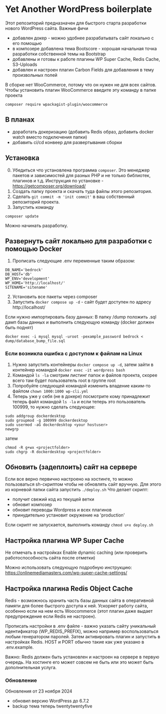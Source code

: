 # Yet Another WordPress boilerplate

Этот репозиторий предназначен для быстрого старта разработки нового WordPress сайта. 
Важные фичи
- добавлен докер - можно удобнее разрабатывать сайт локально с его помощью
- в композере добавлена тема Bootscore - хорошая начальная точка разработки собственной темы на Bootstrap
- добавлены и готовы к работе плагины WP Super Cache, Redis Cache, S3-Uploads
- добавлен и настроен плагин Carbon Fields для добавления в тему произвольных полей

В сборке нет WooCommerce, потому что он нужен не для всех сайтов.
Чтобы установить плагин WooCommerce введите эту команду в папке проекта

```
composer require wpackagist-plugin/woocommerce
```

## В планах
- доработать докеризацию (добавить Redis образ, добавить docker watch вместо подключения папки)
- добавить ci/cd конвеер для развертывания сборки

## Установка

0. Убедиться что установлена программа `composer`. Это менеджер пакетов и зависимостей для разных PHP и не только библиотек, плагинов и т.д. Инструкция по установке - https://getcomposer.org/download/
1. Создать папку проекта и скачать туда файлы этого репозитория.
2. Сделать `git commit -m 'init commit'` в ваш собственный репозиторий проекта. 
3. Запустить команду 
```
composer update
```

Можно начинать разработку.

## Развернуть сайт локально для разработки с помощью Docker

1. Прописать следующие .env переменные таким образом:

```
DB_NAME='bedrock'
DB_HOST='db'
WP_ENV='development'
WP_HOME='http://localhost/'
SITENAME='sitename'

```
2. Установить все пакеты через composer
3. Запустить `docker compose up -d` - сайт будет доступен по адресу http://localhost/

Если нужно импортировать базу данных:
В папку /dump положить .sql дамп базы данных и выполнить следующую команду (docker должен быть поднят)

```
docker exec -i mysql mysql -uroot -pexample_password bedrock < dump/database_bump_file.sql
```

### Если возникла ошибка с доступом к файлам на Linux

1. Нужно запустить контейнеры `docker compose up -d`, затем зайти в контейнер командой `docker exec -it wordpress bash`
2. Командой `ls -la` смотрим листинг папок и файлов проекта, скорее всего там будет пользователь root в группе root
3. Попробуйте следующей командой изменить владение каким-то файлом `chown 1000:1000 wp-cli.yml`
4. Теперь уже у себя (не в докере) посмотрите кому принадлежит теперь файл командой `ls -la` и если теперь это пользователь 100999, то нужно сделать следующее:

```
sudo addgroup dockerdesktop
sudo groupmod -g 100999 dockerdesktop
sudo usermod -aG dockerdesktop <your hostuser>
newgrp
```
затем

```
chmod -R g+wx <projectfolder>
sudo chgrp -R dockerdesktop <projectfolder>
```

## Обновить (задеплоить) сайт на сервере

Если все верно первично настроено на хостинге, то можно пользоваться sh-скриптом чтобы не обновлять сайт вручную.
Для этого из корневой папки сайта запустить ``./deploy.sh``
Что делает скрипт:
- получит свежий код из текущей ветки
- обновит композер
- обновит переводы Wordpress и всех плагинов
- принудительно установит окружение на 'production'

Если скрипт не запускается, выполнить команду ``chmod u+x deploy.sh``

## Настройка плагина WP Super Cache

Не отмечать в настройках Enable dynamic caching (или проверить работоспособность сайта после отметки)

Можно использовать следующую подробную инструкцию:
https://onlinemediamasters.com/wp-super-cache-settings/

## Настройка плагина Redis Object Cache

Redis - возможнось хранить часть базы данных сайта в оперативной памяти для более быстрого доступа к ней. Ускоряет работу сайта, особенно если на нем есть Woocommerce (этот плагин даже выдает предупреждение если Redis не настроен).

Прописать настройки в .env файле - важно указать сайту уникальный идентификатор (WP_REDIS_PREFIX), можно например воспользоваться любым генератором паролей. Затем активировать плагин и запустить в настройках Redis. HOST и PORT обычно такие как уже указано в .env.example.

Важно: Redis должен быть установлен и настроен на сервере в первую очередь. На хостинге его может совсем не быть или это может быть дополнительная услуга.

### Обновление

Обновления от 23 ноября 2024
- обновил версию WordPress до 6.7.2
- backup тема теперь twentytwentyfive
